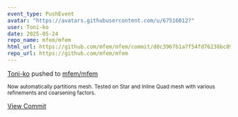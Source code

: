 ```yaml
---
event_type: PushEvent
avatar: "https://avatars.githubusercontent.com/u/67516012?"
user: Toni-ko
date: 2025-05-24
repo_name: mfem/mfem
html_url: https://github.com/mfem/mfem/commit/d0c3967b1a7f54fd76238bc896e346bcd3c7beda
repo_url: https://github.com/mfem/mfem
---
```


<a href='https://github.com/Toni-ko' target='_blank'>Toni-ko</a> pushed to <a href='https://github.com/mfem/mfem' target='_blank'>mfem/mfem</a>

<small>Now automatically partitions mesh.  Tested on Star and Inline Quad mesh with various refinements and coarsening factors.</small>

<a href='https://github.com/mfem/mfem/commit/d0c3967b1a7f54fd76238bc896e346bcd3c7beda' target='_blank'>View Commit</a>